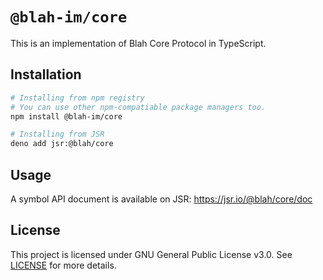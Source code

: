 # `@blah-im/core`

This is an implementation of Blah Core Protocol in TypeScript.

## Installation

```bash
# Installing from npm registry
# You can use other npm-compatiable package managers too.
npm install @blah-im/core

# Installing from JSR
deno add jsr:@blah/core
```

## Usage

A symbol API document is available on JSR: https://jsr.io/@blah/core/doc

## License

This project is licensed under GNU General Public License v3.0. See
[LICENSE](LICENSE) for more details.
